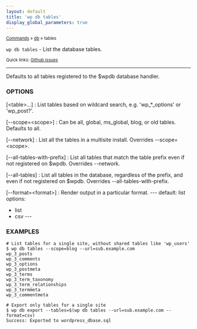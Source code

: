 ```yaml
---
layout: default
title: 'wp db tables'
display_global_parameters: true
---
```


<small>[Commands](/commands/) &raquo; [db](/commands/db/) &raquo; tables</small>

`wp db tables` - List the database tables.

<small>Quick links: <a href="https://github.com/wp-cli/wp-cli/issues?q=is%3Aopen+label%3Acommand%3Adb-tables+sort%3Aupdated-desc">Github issues</a></small>

<hr />

Defaults to all tables registered to the $wpdb database handler.

### OPTIONS

[&lt;table&gt;...]
: List tables based on wildcard search, e.g. 'wp_*_options' or 'wp_post?'.

[\--scope=&lt;scope&gt;]
: Can be all, global, ms_global, blog, or old tables. Defaults to all.

[\--network]
: List all the tables in a multisite install. Overrides --scope=&lt;scope&gt;.

[\--all-tables-with-prefix]
: List all tables that match the table prefix even if not registered on $wpdb. Overrides --network.

[\--all-tables]
: List all tables in the database, regardless of the prefix, and even if not registered on $wpdb. Overrides --all-tables-with-prefix.

[\--format=&lt;format&gt;]
: Render output in a particular format.
\---
default: list
options:
  - list
  - csv
\---

### EXAMPLES

    # List tables for a single site, without shared tables like 'wp_users'
    $ wp db tables --scope=blog --url=sub.example.com
    wp_3_posts
    wp_3_comments
    wp_3_options
    wp_3_postmeta
    wp_3_terms
    wp_3_term_taxonomy
    wp_3_term_relationships
    wp_3_termmeta
    wp_3_commentmeta

    # Export only tables for a single site
    $ wp db export --tables=$(wp db tables --url=sub.example.com --format=csv)
    Success: Exported to wordpress_dbase.sql



